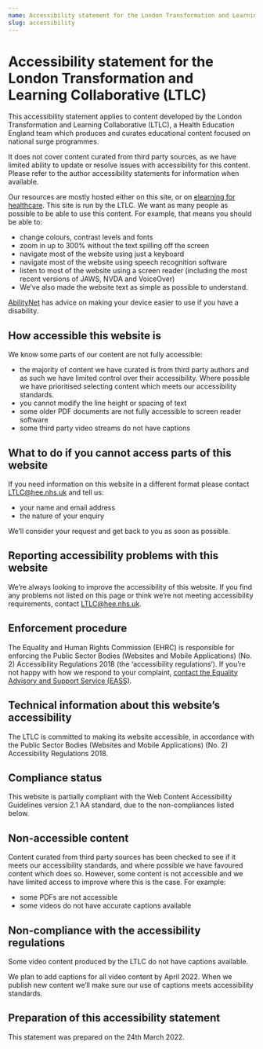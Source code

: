 ```yaml
---
name: Accessibility statement for the London Transformation and Learning Collaborative (LTLC)
slug: accessibility
---
```


# Accessibility statement for the London Transformation and Learning Collaborative (LTLC)

This accessibility statement applies to content developed by the London Transformation and Learning Collaborative (LTLC), a Health Education England team which produces and curates educational content focused on national surge programmes.

It does not cover content curated from third party sources, as we have limited ability to update or resolve issues with accessibility for this content. Please refer to the author accessibility statements for information when available.

Our resources are mostly hosted either on this site, or on [elearning for healthcare](https://www.e-lfh.org.uk). This site is run by the LTLC. We want as many people as possible to be able to use this content. For example, that means you should be able to:

- change colours, contrast levels and fonts
- zoom in up to 300% without the text spilling off the screen
- navigate most of the website using just a keyboard
- navigate most of the website using speech recognition software
- listen to most of the website using a screen reader (including the most recent versions of JAWS, NVDA and VoiceOver)
- We’ve also made the website text as simple as possible to understand.

[AbilityNet](https://mcmw.abilitynet.org.uk/) has advice on making your device easier to use if you have a disability.

## How accessible this website is

We know some parts of our content are not fully accessible:

- the majority of content we have curated is from third party authors and as such we have limited control over their accessibility. Where possible we have prioritised selecting content which meets our accessibility standards.
- you cannot modify the line height or spacing of text
- some older PDF documents are not fully accessible to screen reader software
- some third party video streams do not have captions

## What to do if you cannot access parts of this website

If you need information on this website in a different format please contact LTLC@hee.nhs.uk and tell us:

- your name and email address
- the nature of your enquiry

We’ll consider your request and get back to you as soon as possible.

## Reporting accessibility problems with this website

We’re always looking to improve the accessibility of this website. If you find any problems not listed on this page or think we’re not meeting accessibility requirements, contact LTLC@hee.nhs.uk.

## Enforcement procedure

The Equality and Human Rights Commission (EHRC) is responsible for enforcing the Public Sector Bodies (Websites and Mobile Applications) (No. 2) Accessibility Regulations 2018 (the ‘accessibility regulations’). If you’re not happy with how we respond to your complaint, [contact the Equality Advisory and Support Service (EASS)](https://www.equalityadvisoryservice.com/).

## Technical information about this website’s accessibility

The LTLC is committed to making its website accessible, in accordance with the Public Sector Bodies (Websites and Mobile Applications) (No. 2) Accessibility Regulations 2018.

## Compliance status

This website is partially compliant with the Web Content Accessibility Guidelines version 2.1 AA standard, due to the non-compliances listed below.

## Non-accessible content

Content curated from third party sources has been checked to see if it meets our accessibility standards, and where possible we have favoured content which does so. However, some content is not accessible and we have limited access to improve where this is the case. For example:

- some PDFs are not accessible
- some videos do not have accurate captions available

## Non-compliance with the accessibility regulations

Some video content produced by the LTLC do not have captions available.

We plan to add captions for all video content by April 2022. When we publish new content we’ll make sure our use of captions meets accessibility standards.

## Preparation of this accessibility statement

This statement was prepared on the 24th March 2022.